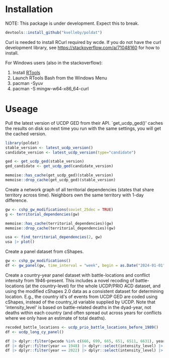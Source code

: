 # Installation

NOTE: This package is under development. Expect this to break.

```R
devtools::install_github("kvelleby/poldat")
```

Curl is needed to install RCurl required by wcde. If you do not have the curl development library, see https://stackoverflow.com/a/71048160 for how to install.

For Windows users (also in the stackoverflow):
1. Install [RTools](https://cran.r-project.org/bin/windows/Rtools)
2. Launch RTools Bash from the Windows Menu
3. pacman -Syuv
4. pacman -S mingw-w64-x86_64-curl

# Useage

Pull the latest version of UCDP GED from their API. `get_ucdp_ged()' caches the results on disk so next time you run with  the same settings, you will get the cached version.
```R
library(poldat)
stable_version <- latest_ucdp_version()
candidate_version <- latest_ucdp_version(type="candidate")

ged <- get_ucdp_ged(stable_version)
ged_candidate <- get_ucdp_ged(candidate_version)

memoise::has_cache(get_ucdp_ged)(stable_version)
memoise::drop_cache(get_ucdp_ged)(stable_version)
```

Create a network graph of all territorial dependencies (states that share territory across time). Neighbors own the same territory with 1-day difference.
```R
gw <- cshp_gw_modifications(soviet_25dec = TRUE)
g <- territorial_dependencies(gw)

memoise::has_cache(territorial_dependencies)(gw)
memoise::drop_cache(territorial_dependencies)(gw)

usa <- find_territorial_dependencies(2, gw)
usa |> plot()
```

Create a panel dataset from cShapes. 
```R
gw <- cshp_gw_modifications()
df <- gw_panel(gw, time_interval = "week", begin = as.Date("2024-01-01"), stop = Sys.Date())
```

Create a country-year panel dataset with battle-locations and conflict intensity from 1946-present. This includes a novel recoding of battle-locations (at the country-level) for the whole UCDP/PRIO ACD dataset, and using the modified cShapes 2.0 data as a consistent dataset for determining location. E.g., the country id's of events from UCDP GED are coded using cShapes, instead of the country_id variable supplied by UCDP. Note that 'intensity_level' is based on battle-related deaths in the dyad-year, not deaths within each country (and often spread out across years for conflicts where we only have an estimate of total deaths).
```R
recoded_battle_locations <- ucdp_prio_battle_locations_before_1989()
df <- ucdp_long_cy_panel()

df |> dplyr::filter(gwcode %in% c(666, 699, 665, 651, 6511, 6631), year == 1967)
df |> dplyr::filter(year == 1948) |> dplyr::select(intensity_level) |> plot()
df |> dplyr::filter(year == 2022) |> dplyr::select(intensity_level) |> plot()
```


